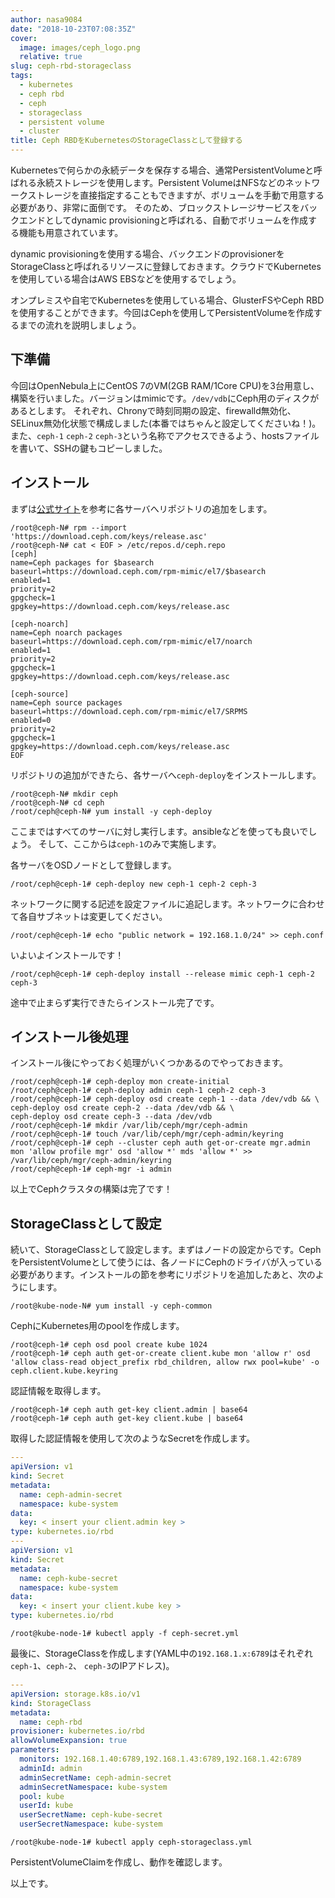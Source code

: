 ```yaml
---
author: nasa9084
date: "2018-10-23T07:08:35Z"
cover:
  image: images/ceph_logo.png
  relative: true
slug: ceph-rbd-storageclass
tags:
  - kubernetes
  - ceph rbd
  - ceph
  - storageclass
  - persistent volume
  - cluster
title: Ceph RBDをKubernetesのStorageClassとして登録する
---
```



Kubernetesで何らかの永続データを保存する場合、通常PersistentVolumeと呼ばれる永続ストレージを使用します。Persistent VolumeはNFSなどのネットワークストレージを直接指定することもできますが、ボリュームを手動で用意する必要があり、非常に面倒です。
そのため、ブロックストレージサービスをバックエンドとしてdynamic provisioningと呼ばれる、自動でボリュームを作成する機能も用意されています。

dynamic provisioningを使用する場合、バックエンドのprovisionerをStorageClassと呼ばれるリソースに登録しておきます。クラウドでKubernetesを使用している場合はAWS EBSなどを使用するでしょう。

オンプレミスや自宅でKubernetesを使用している場合、GlusterFSやCeph RBDを使用することができます。今回はCephを使用してPersistentVolumeを作成するまでの流れを説明しましょう。

## 下準備

今回はOpenNebula上にCentOS 7のVM(2GB RAM/1Core CPU)を3台用意し、構築を行いました。バージョンはmimicです。`/dev/vdb`にCeph用のディスクがあるとします。
それぞれ、Chronyで時刻同期の設定、firewalld無効化、SELinux無効化状態で構成しました(本番ではちゃんと設定してくださいね！)。
また、`ceph-1` `ceph-2` `ceph-3`という名称でアクセスできるよう、hostsファイルを書いて、SSHの鍵もコピーしました。

## インストール

まずは[公式サイト](http://docs.ceph.com/docs/mimic/install/get-packages/)を参考に各サーバへリポジトリの追加をします。

``` shell
/root@ceph-N# rpm --import 'https://download.ceph.com/keys/release.asc'
/root@ceph-N# cat < EOF > /etc/repos.d/ceph.repo
[ceph]
name=Ceph packages for $basearch
baseurl=https://download.ceph.com/rpm-mimic/el7/$basearch
enabled=1
priority=2
gpgcheck=1
gpgkey=https://download.ceph.com/keys/release.asc

[ceph-noarch]
name=Ceph noarch packages
baseurl=https://download.ceph.com/rpm-mimic/el7/noarch
enabled=1
priority=2
gpgcheck=1
gpgkey=https://download.ceph.com/keys/release.asc

[ceph-source]
name=Ceph source packages
baseurl=https://download.ceph.com/rpm-mimic/el7/SRPMS
enabled=0
priority=2
gpgcheck=1
gpgkey=https://download.ceph.com/keys/release.asc
EOF
```

リポジトリの追加ができたら、各サーバへ`ceph-deploy`をインストールします。

``` shell
/root@ceph-N# mkdir ceph
/root@ceph-N# cd ceph
/root/ceph@ceph-N# yum install -y ceph-deploy
```

ここまではすべてのサーバに対し実行します。ansibleなどを使っても良いでしょう。
そして、ここからは`ceph-1`のみで実施します。

各サーバをOSDノードとして登録します。

``` shell
/root/ceph@ceph-1# ceph-deploy new ceph-1 ceph-2 ceph-3
```

ネットワークに関する記述を設定ファイルに追記します。ネットワークに合わせて各自サブネットは変更してください。

``` shell
/root/ceph@ceph-1# echo "public network = 192.168.1.0/24" >> ceph.conf
```

いよいよインストールです！

```shell
/root/ceph@ceph-1# ceph-deploy install --release mimic ceph-1 ceph-2 ceph-3
```

途中で止まらず実行できたらインストール完了です。

## インストール後処理

インストール後にやっておく処理がいくつかあるのでやっておきます。

``` shell
/root/ceph@ceph-1# ceph-deploy mon create-initial
/root/ceph@ceph-1# ceph-deploy admin ceph-1 ceph-2 ceph-3
/root/ceph@ceph-1# ceph-deploy osd create ceph-1 --data /dev/vdb && \
ceph-deploy osd create ceph-2 --data /dev/vdb && \
ceph-deploy osd create ceph-3 --data /dev/vdb
/root/ceph@ceph-1# mkdir /var/lib/ceph/mgr/ceph-admin
/root/ceph@ceph-1# touch /var/lib/ceph/mgr/ceph-admin/keyring
/root/ceph@ceph-1# ceph --cluster ceph auth get-or-create mgr.admin mon 'allow profile mgr' osd 'allow *' mds 'allow *' >> /var/lib/ceph/mgr/ceph-admin/keyring
/root/ceph@ceph-1# ceph-mgr -i admin
```

以上でCephクラスタの構築は完了です！

## StorageClassとして設定

続いて、StorageClassとして設定します。まずはノードの設定からです。CephをPersistentVolumeとして使うには、各ノードにCephのドライバが入っている必要があります。インストールの節を参考にリポジトリを追加したあと、次のようにします。

``` shell
/root@kube-node-N# yum install -y ceph-common
```

CephにKubernetes用のpoolを作成します。

``` shell
/root@ceph-1# ceph osd pool create kube 1024
/root@ceph-1# ceph auth get-or-create client.kube mon 'allow r' osd 'allow class-read object_prefix rbd_children, allow rwx pool=kube' -o ceph.client.kube.keyring
```

認証情報を取得します。

``` shell
/root@ceph-1# ceph auth get-key client.admin | base64
/root@ceph-1# ceph auth get-key client.kube | base64
```

取得した認証情報を使用して次のようなSecretを作成します。

``` yaml
---
apiVersion: v1
kind: Secret
metadata:
  name: ceph-admin-secret
  namespace: kube-system
data:
  key: < insert your client.admin key >
type: kubernetes.io/rbd
---
apiVersion: v1
kind: Secret
metadata:
  name: ceph-kube-secret
  namespace: kube-system
data:
  key: < insert your client.kube key >
type: kubernetes.io/rbd
```

``` shell
/root@kube-node-1# kubectl apply -f ceph-secret.yml
```

最後に、StorageClassを作成します(YAML中の`192.168.1.x:6789`はそれぞれ`ceph-1`、`ceph-2`、 `ceph-3`のIPアドレス)。

```yaml
---
apiVersion: storage.k8s.io/v1
kind: StorageClass
metadata:
  name: ceph-rbd
provisioner: kubernetes.io/rbd
allowVolumeExpansion: true
parameters:
  monitors: 192.168.1.40:6789,192.168.1.43:6789,192.168.1.42:6789
  adminId: admin
  adminSecretName: ceph-admin-secret
  adminSecretNamespace: kube-system
  pool: kube
  userId: kube
  userSecretName: ceph-kube-secret
  userSecretNamespace: kube-system
```

``` shell
/root@kube-node-1# kubectl apply ceph-storageclass.yml
```

PersistentVolumeClaimを作成し、動作を確認します。

以上です。



